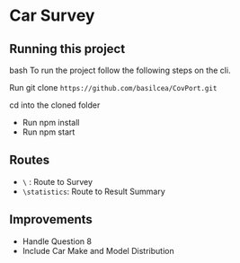 # Car Survey

## Running this project

bash
To run the project follow the following steps on the cli.

Run git clone ```https://github.com/basilcea/CovPort.git```

cd into the cloned folder
 - Run npm install
 - Run npm start
 
 ## Routes
  
 - ```\``` : Route to Survey
 - ```\statistics```: Route to Result Summary

 ## Improvements

  - Handle Question 8 
  - Include Car Make and Model Distribution


